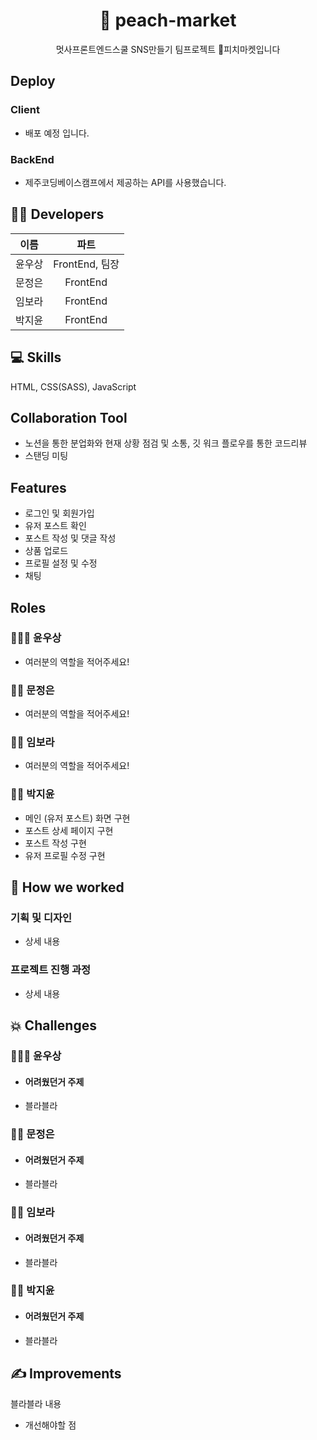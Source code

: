 <div align="center">
  <h1>🍑 peach-market</h1>
  <p>멋사프론트엔드스쿨 SNS만들기 팀프로젝트 🍑피치마켓입니다</p>
</div>
 
## Deploy

### Client
- 배포 예정 입니다.
### BackEnd
- 제주코딩베이스캠프에서 제공하는 API를 사용했습니다. 


## 👩‍💻 Developers
|이름|파트|
|:---:|:---:|
|윤우상|FrontEnd, 팀장|
|문정은|FrontEnd|
|임보라|FrontEnd|
|박지윤|FrontEnd|

## 💻 Skills
HTML, CSS(SASS), JavaScript

## Collaboration Tool 
- 노션을 통한 분업화와 현재 상황 점검 및 소통, 깃 워크 플로우를 통한 코드리뷰
- 스탠딩 미팅

## Features
- 로그인 및 회원가입
- 유저 포스트 확인 
- 포스트 작성 및 댓글 작성
- 상품 업로드 
- 프로필 설정 및 수정
- 채팅

## Roles

### 👨🏻‍💻 윤우상
- 여러분의 역할을 적어주세요! 

### 👩‍💻 문정은
- 여러분의 역할을 적어주세요! 

### 👩‍💻 임보라
- 여러분의 역할을 적어주세요! 

### 👩‍💻 박지윤
- 메인 (유저 포스트) 화면 구현
- 포스트 상세 페이지 구현 
- 포스트 작성 구현 
- 유저 프로필 수정 구현

## 💼 How we worked
### 기획 및 디자인
- 상세 내용

### 프로젝트 진행 과정
- 상세 내용

## 💥 Challenges

### 👨🏻‍💻 윤우상 
-  #### 어려웠던거 주제
- 블라블라 

### 👩‍💻 문정은 
-  #### 어려웠던거 주제
- 블라블라 

### 👩‍💻 임보라
-  #### 어려웠던거 주제
- 블라블라 

### 👩‍💻 박지윤
-  #### 어려웠던거 주제
- 블라블라 

## ✍️ Improvements
블라블라 내용
- 개선해야할 점
